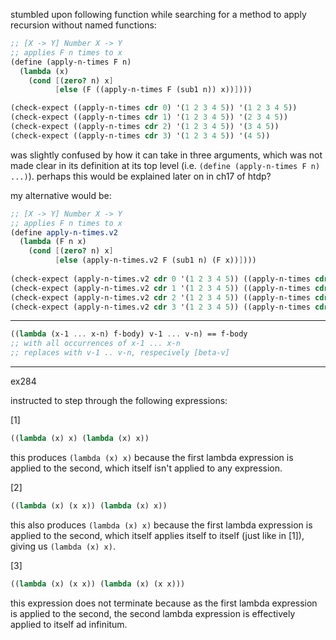 stumbled upon following function while searching for a method to apply recursion without named functions: 

```scheme
;; [X -> Y] Number X -> Y
;; applies F n times to x
(define (apply-n-times F n)
  (lambda (x) 
    (cond [(zero? n) x]
          [else (F ((apply-n-times F (sub1 n)) x))])))

(check-expect ((apply-n-times cdr 0) '(1 2 3 4 5)) '(1 2 3 4 5))
(check-expect ((apply-n-times cdr 1) '(1 2 3 4 5)) '(2 3 4 5))
(check-expect ((apply-n-times cdr 2) '(1 2 3 4 5)) '(3 4 5))
(check-expect ((apply-n-times cdr 3) '(1 2 3 4 5)) '(4 5))
```

was slightly confused by how it can take in three arguments, which was not made clear in its definition at its top level (i.e. `(define (apply-n-times F n) ...)`). perhaps this would be explained later on in ch17 of htdp? 

my alternative would be: 

```scheme
;; [X -> Y] Number X -> Y
;; applies F n times to x
(define apply-n-times.v2 
  (lambda (F n x) 
    (cond [(zero? n) x]
          [else (apply-n-times.v2 F (sub1 n) (F x))])))
          
(check-expect (apply-n-times.v2 cdr 0 '(1 2 3 4 5)) ((apply-n-times cdr 0) '(1 2 3 4 5)))
(check-expect (apply-n-times.v2 cdr 1 '(1 2 3 4 5)) ((apply-n-times cdr 1) '(1 2 3 4 5)))
(check-expect (apply-n-times.v2 cdr 2 '(1 2 3 4 5)) ((apply-n-times cdr 2) '(1 2 3 4 5)))
(check-expect (apply-n-times.v2 cdr 3 '(1 2 3 4 5)) ((apply-n-times cdr 3) '(1 2 3 4 5)))
```

-------------------

```scheme
((lambda (x-1 ... x-n) f-body) v-1 ... v-n) == f-body
;; with all occurrences of x-1 ... x-n
;; replaces with v-1 .. v-n, respecively [beta-v]
```

----------

ex284

instructed to step through the following expressions: 

[1]

```scheme
((lambda (x) x) (lambda (x) x))
```

this produces `(lambda (x) x)` because the first lambda expression is applied to the second, which itself isn't applied to any expression. 

[2]

```scheme
((lambda (x) (x x)) (lambda (x) x))
```

this also produces `(lambda (x) x)` because the first lambda expression is applied to the second, which itself applies itself to itself (just like in [1]), giving us `(lambda (x) x)`.

[3]

```scheme
((lambda (x) (x x)) (lambda (x) (x x)))
```

this expression does not terminate because as the first lambda expression is applied to the second, the second lambda expression is effectively applied to itself ad infinitum. 